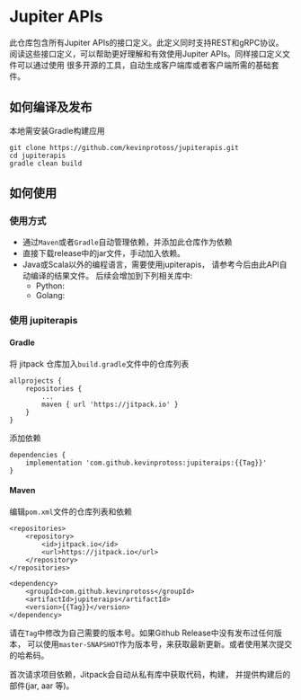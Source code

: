 # Jupiter APIs
此仓库包含所有Jupiter APIs的接口定义。此定义同时支持REST和gRPC协议。
阅读这些接口定义，可以帮助更好理解和有效使用Jupiter APIs。同样接口定义文件可以通过使用
很多开源的工具，自动生成客户端库或者客户端所需的基础套件。


## 如何编译及发布
本地需安装Gradle构建应用

```
git clone https://github.com/kevinprotoss/jupiterapis.git
cd jupiterapis
gradle clean build
```


## 如何使用

### 使用方式

* 通过`Maven`或者`Gradle`自动管理依赖，并添加此仓库作为依赖
* 直接下载release中的jar文件，手动加入依赖。
* Java或Scala以外的编程语言，需要使用jupiterapis，
  请参考今后由此API自动编译的结果文件。
后续会增加到下列相关库中:
    - Python:
    - Golang:


### 使用 jupiterapis

#### Gradle

将 jitpack 仓库加入`build.gradle`文件中的仓库列表

```
allprojects {
    repositories {
        ...
        maven { url 'https://jitpack.io' }
    }
}
```

添加依赖

```
dependencies {
    implementation 'com.github.kevinprotoss:jupiteraips:{{Tag}}'
}
```


#### Maven

编辑`pom.xml`文件的仓库列表和依赖

```
<repositories>
    <repository>
        <id>jitpack.io</id>
        <url>https://jitpack.io</url>
    </repository>
</repositories>
```

```
<dependency>
    <groupId>com.github.kevinprotoss</groupId>
    <artifactId>jupiteraips</artifactId>
    <version>{{Tag}}</version>
</dependency>
```

请在`Tag`中修改为自己需要的版本号。如果Github Release中没有发布过任何版本，
可以使用`master-SNAPSHOT`作为版本号，来获取最新更新。或者使用某次提交的哈希码。

首次请求项目依赖，Jitpack会自动从私有库中获取代码，构建，
并提供构建后的部件(jar, aar 等)。
